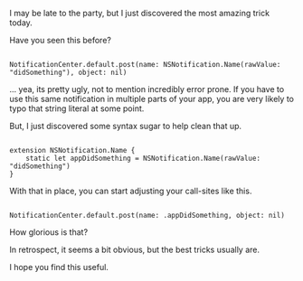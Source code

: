 <!--
Title: Auto-Completion And Organization for NotificationCenter
Date: 2017/01/23
Template: post
Blog: true
-->

I may be late to the party, but I just discovered the most amazing trick today.

Have you seen this before?

<pre><code class="language-swift">
NotificationCenter.default.post(name: NSNotification.Name(rawValue: "didSomething"), object: nil)
</code></pre>

... yea, its pretty ugly, not to mention incredibly error prone. If you have to use this same
notification in multiple parts of your app, you are very likely to typo that string literal at
some point.

But, I just discovered some syntax sugar to help clean that up.

<pre><code class="language-swift">
extension NSNotification.Name {
    static let appDidSomething = NSNotification.Name(rawValue: "didSomething")
}
</code></pre>

With that in place, you can start adjusting your call-sites like this.

<pre><code class="language-swift">
NotificationCenter.default.post(name: .appDidSomething, object: nil)
</code></pre>

How glorious is that?

In retrospect, it seems a bit obvious, but the best tricks usually are.

I hope you find this useful.